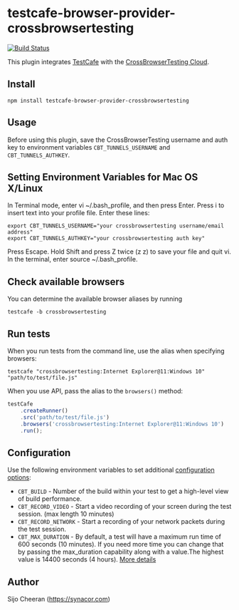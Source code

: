 # testcafe-browser-provider-crossbrowsertesting
[![Build Status](https://travis-ci.org/sijosyn/testcafe-browser-provider-crossbrowsertesting.svg)](https://travis-ci.org/sijosyn/testcafe-browser-provider-crossbrowsertesting)

This plugin integrates [TestCafe](http://devexpress.github.io/testcafe) with the [CrossBrowserTesting Cloud](https://crossbrowsertesting.com).

## Install

```
npm install testcafe-browser-provider-crossbrowsertesting
```

## Usage
Before using this plugin, save the CrossBrowserTesting username and auth key to environment variables `CBT_TUNNELS_USERNAME` and `CBT_TUNNELS_AUTHKEY`.

## Setting Environment Variables for Mac OS X/Linux
In Terminal mode, enter vi ~/.bash_profile, and then press Enter.
Press i to insert text into your profile file.
Enter these lines:
```
export CBT_TUNNELS_USERNAME="your crossbrowsertesting username/email address"
export CBT_TUNNELS_AUTHKEY="your crossbrowsertesting auth key"
```
Press Escape.
Hold Shift and press Z twice (z z) to save your file and quit vi.
In the terminal, enter source ~/.bash_profile.

## Check available browsers
You can determine the available browser aliases by running
```
testcafe -b crossbrowsertesting
```

## Run tests
When you run tests from the command line, use the alias when specifying browsers:

```
testcafe "crossbrowsertesting:Internet Explorer@11:Windows 10" "path/to/test/file.js"
```


When you use API, pass the alias to the `browsers()` method:

```js
testCafe
    .createRunner()
    .src('path/to/test/file.js')
    .browsers('crossbrowsertesting:Internet Explorer@11:Windows 10')
    .run();
```

## Configuration

Use the following environment variables to set additional [configuration options](https://help.crossbrowsertesting.com/selenium-testing/tutorials/crossbrowsertesting-automation-capabilities/):

- `CBT_BUILD` - Number of the build within your test to get a high-level view of build performance.
- `CBT_RECORD_VIDEO` - Start a video recording of your screen during the test session. (max length 10 minutes)
- `CBT_RECORD_NETWORK` - Start a recording of your network packets during the test session.
 - `CBT_MAX_DURATION` - By default, a test will have a maximum run time of 600 seconds (10 minutes). If you need more time you can change that by passing the max_duration capability along with a value.The highest value is 14400 seconds (4 hours). [More details](https://help.crossbrowsertesting.com/selenium-testing/faq/default-duration-selenium-test-timeout-information/)

## Author
Sijo Cheeran (https://synacor.com)
